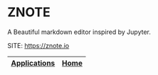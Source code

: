 # ZNOTE

 A Beautiful markdown editor inspired by Jupyter.

 SITE: https://znote.io

 | [Applications](https://portable-linux-apps.github.io/apps.html) | [Home](https://portable-linux-apps.github.io)
 | --- | --- |
